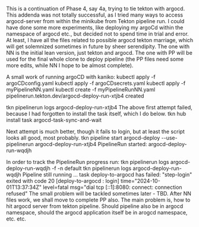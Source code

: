 
This is a continuation of Phase 4, say 4a, trying to tie tekton with argocd. This addenda was not totally successful, as I tried many ways to access argocd-server from within the minikube from Tekton pipeline run. I could have done some more experiments, like deploying my argoCd within the namespace of argocd etc., but decided not to spend time in trial and error. At least, I have all the files related to possible argocd tekton marriage, which will get solemnized sometimes in future by sheer serendipity.  The one with NN is the initial lean version, just tekton and argocd. The one with PP will be used for the final whole clone to deploy pipeline (the PP files need some more edits, while NN I hope to be almost  complete).

A small work of running argoCD with kaniko:
kubectl apply -f argoCDconfig.yaml
kubectl apply -f  argoCDsecrets.yaml
kubectl apply -f myPipelineNN.yaml
kubectl create -f myPipelineRunNN.yaml
pipelinerun.tekton.dev/argocd-deploy-run-xtjb4 created

tkn pipelinerun logs argocd-deploy-run-xtjb4 
The above first attempt failed, because I had forgotten to install the task itself, which I do below.
tkn hub install task argocd-task-sync-and-wait

Next attempt is much better, though it fails to login, but at least the script looks all good, most probably.
tkn pipeline start argocd-deploy --use-pipelinerun argocd-deploy-run-xtjb4
PipelineRun started: argocd-deploy-run-wqdjh

In order to track the PipelineRun progress run:
tkn pipelinerun logs argocd-deploy-run-wqdjh -f -n default
tkn pipelinerun logs argocd-deploy-run-wqdjh
Pipeline still running ...
task deploy-to-argocd has failed: "step-login" exited with code 20
[deploy-to-argocd : login] time="2024-10-01T13:37:34Z" level=fatal msg="dial tcp [::1]:8080: connect: connection refused"
The small problem will be tackled sometimes later - TBD.
After NN files work, we shall move to complete PP also.
The main problem is, how to hit argocd server from tekton pipeline. Should pipeline also be in argocd namespace, should the argocd application itself be in arogcd namespace, etc. etc.
